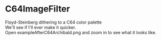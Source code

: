 # C64ImageFilter
Floyd-Steinberg dithering to a C64 color palette  
We'll see if I'll ever make it quicker.  
Open exampleAfterC64Archibald.png and zoom in to see what it looks like. 
